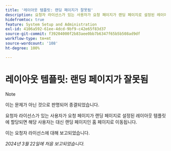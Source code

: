 ```yaml
---
title: '레이아웃 템플릿: 랜딩 페이지가 잘못됨'
description: 요청자 라이선스가 있는 사용자가 요청 페이지가 랜딩 페이지로 설정된 레이아웃 템플릿에 할당되면 해당 사용자는 대신 랜딩 페이지인 홈 페이지로 이동됩니다.
hidefromtoc: true
feature: System Setup and Administration
exl-id: 4106a592-61ee-4dcd-9bf9-c42e65f83d37
source-git-commit: f39204000f2b83aee0bb7b6347f65b5b508ad9df
workflow-type: tm+mt
source-wordcount: '108'
ht-degree: 100%

---
```


# 레이아웃 템플릿: 랜딩 페이지가 잘못됨

>[!NOTE]
>
>이는 문제가 아닌 것으로 판명되어 종결되었습니다.

요청자 라이선스가 있는 사용자가 요청 페이지가 랜딩 페이지로 설정된 레이아웃 템플릿에 할당되면 해당 사용자는 대신 랜딩 페이지인 홈 페이지로 이동됩니다.

이는 요청자 라이선스에 대해 보고되었습니다.

_2024년 3월 22일에 처음 보고되었습니다._
